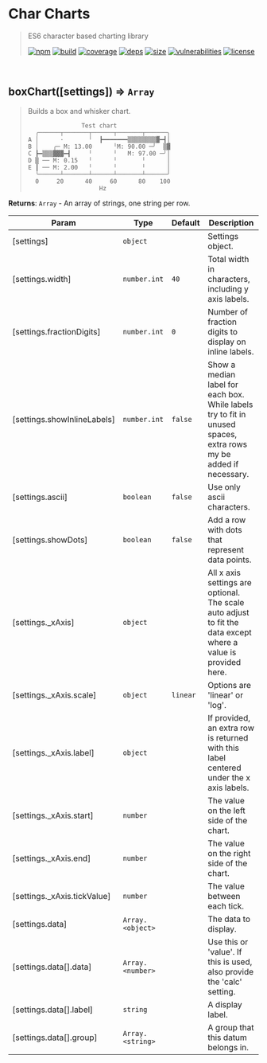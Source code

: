 # Char Charts

> ES6 character based charting library
>
> [![npm][npm]][npm-url]
[![build][build]][build-url]
[![coverage][coverage]][coverage-url]
[![deps][deps]][deps-url]
[![size][size]][size-url]
[![vulnerabilities][vulnerabilities]][vulnerabilities-url]
[![license][license]][license-url]


<br><a name="boxChart"></a>

## boxChart([settings]) ⇒ <code>Array</code>
> Builds a box and whisker chart.
> 
> ```text
>                Test chart
>   ╭──────┬───────┬──────┬───────┬──────╮
> A │      ·       ╵  ┣━━━━━━━▒▒▒▒▒▒▒▒▓━┫│
> B │    ╭─ M: 13.00      ╵M: 90.00 ─╯  ▒▓
> C ┣━▒▒▒▓▓▓━┫     ╵      ╵   M: 97.00 ─╯│
> D ▒ ── M: 0.15   ╵      ╵       ╵      │
> E ┃ ── M: 2.00   ╵      ╵       ╵      │
>   ╰──────┴───────┴──────┴───────┴──────╯
>   0     20      40     60      80    100
>                     Hz
> ```

**Returns**: <code>Array</code> - An array of strings, one string per row.  

| Param | Type | Default | Description |
| --- | --- | --- | --- |
| [settings] | <code>object</code> |  | Settings object. |
| [settings.width] | <code>number.int</code> | <code>40</code> | Total width in characters, including y axis labels. |
| [settings.fractionDigits] | <code>number.int</code> | <code>0</code> | Number of fraction digits to display on inline labels. |
| [settings.showInlineLabels] | <code>number.int</code> | <code>false</code> | Show a median label for each box. While labels try to fit in unused spaces, extra rows my be added if necessary. |
| [settings.ascii] | <code>boolean</code> | <code>false</code> | Use only ascii characters. |
| [settings.showDots] | <code>boolean</code> | <code>false</code> | Add a row with dots that represent data points. |
| [settings._xAxis] | <code>object</code> |  | All x axis settings are optional. The scale auto adjust to fit the data except where a value is provided here. |
| [settings._xAxis.scale] | <code>object</code> | <code>linear</code> | Options are 'linear' or 'log'. |
| [settings._xAxis.label] | <code>object</code> |  | If provided, an extra row is returned with this label centered under the x axis labels. |
| [settings._xAxis.start] | <code>number</code> |  | The value on the left side of the chart. |
| [settings._xAxis.end] | <code>number</code> |  | The value on the right side of the chart. |
| [settings._xAxis.tickValue] | <code>number</code> |  | The value between each tick. |
| [settings.data] | <code>Array.&lt;object&gt;</code> |  | The data to display. |
| [settings.data[].data] | <code>Array.&lt;number&gt;</code> |  | Use this or 'value'. If this is used, also provide the 'calc' setting. |
| [settings.data[].label] | <code>string</code> |  | A display label. |
| [settings.data[].group] | <code>Array.&lt;string&gt;</code> |  | A group that this datum belongs in. |


[npm]: https://img.shields.io/npm/v/char-charts.svg
[npm-url]: https://npmjs.com/package/char-charts
[build]: https://travis-ci.org/DarrenPaulWright/char-charts.svg?branch&#x3D;master
[build-url]: https://travis-ci.org/DarrenPaulWright/char-charts
[coverage]: https://coveralls.io/repos/github/DarrenPaulWright/char-charts/badge.svg?branch&#x3D;master
[coverage-url]: https://coveralls.io/github/DarrenPaulWright/char-charts?branch&#x3D;master
[deps]: https://david-dm.org/DarrenPaulWright/char-charts.svg
[deps-url]: https://david-dm.org/DarrenPaulWright/char-charts
[size]: https://packagephobia.now.sh/badge?p&#x3D;char-charts
[size-url]: https://packagephobia.now.sh/result?p&#x3D;char-charts
[vulnerabilities]: https://snyk.io/test/github/DarrenPaulWright/char-charts/badge.svg?targetFile&#x3D;package.json
[vulnerabilities-url]: https://snyk.io/test/github/DarrenPaulWright/char-charts?targetFile&#x3D;package.json
[license]: https://img.shields.io/github/license/DarrenPaulWright/char-charts.svg
[license-url]: https://npmjs.com/package/char-charts/LICENSE.md
